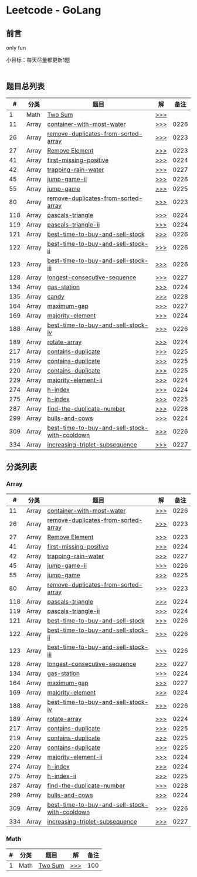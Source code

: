# **Leetcode - GoLang**

## **前言**
 only fun

 小目标：每天尽量都更新1题
 <br/><br/>

## **题目总列表**
|#|分类|题目|解|备注|
|---|---|-------------|-----|---------|
|1|Math|[Two Sum](https://leetcode.com/problems/two-sum/)|[>>>](main/1.two-sum.go)||
|11|Array|[container-with-most-water](https://leetcode-cn.com/problems/container-with-most-water/)|[>>>](main/11.container-with-most-water.go)|0226|
|26|Array|[remove-duplicates-from-sorted-array](https://leetcode-cn.com/problems/remove-duplicates-from-sorted-array/)|[>>>](main/26.remove-duplicates-from-sorted-array.go)|0223|
|27|Array|[Remove Element](https://leetcode-cn.com/problems/remove-element/)|[>>>](main/27.remove-element.go)|0223|
|41|Array|[first-missing-positive](https://leetcode-cn.com/problems/first-missing-positive/)|[>>>](main/41.first-missing-positive.go)|0224|
|42|Array|[trapping-rain-water](https://leetcode-cn.com/problems/trapping-rain-water/)|[>>>](main/42.trapping-rain-water.go)|0227|
|45|Array|[jump-game-ii](https://leetcode-cn.com/problems/jump-game-ii/)|[>>>](main/45.jump-game-ii.go)|0226|
|55|Array|[jump-game](https://leetcode-cn.com/problems/jump-game/)|[>>>](main/55.jump-game.go)|0225|
|80|Array|[remove-duplicates-from-sorted-array](https://leetcode-cn.com/problems/remove-duplicates-from-sorted-array-ii/)|[>>>](main/80.remove-duplicates-from-sorted-array-ii.go)|0223|
|118|Array|[pascals-triangle](https://leetcode-cn.com/problems/pascals-triangle/)|[>>>](main/118.pascals-triangle.go)|0224|
|119|Array|[pascals-triangle-ii](https://leetcode-cn.com/problems/pascals-triangle-ii/)|[>>>](main/118.pascals-triangle-ii.go)|0224|
|121|Array|[best-time-to-buy-and-sell-stock](https://leetcode-cn.com/problems/best-time-to-buy-and-sell-stock/)|[>>>](main/121.best-time-to-buy-and-sell-stock.go)|0226|
|122|Array|[best-time-to-buy-and-sell-stock-ii](https://leetcode-cn.com/problems/best-time-to-buy-and-sell-stock-ii/)|[>>>](main/121.best-time-to-buy-and-sell-stock-ii.go)|0226|
|123|Array|[best-time-to-buy-and-sell-stock-iii](https://leetcode-cn.com/problems/best-time-to-buy-and-sell-stock-iii/)|[>>>](main/121.best-time-to-buy-and-sell-stock-iii.go)|0226|
|128|Array|[longest-consecutive-sequence](https://leetcode-cn.com/problems/longest-consecutive-sequence/)|[>>>](main/128.longest-consecutive-sequence.go)|0227|
|134|Array|[gas-station](https://leetcode-cn.com/problems/gas-station/)|[>>>](main/134.gas-station.go)|0224|
|135|Array|[candy](https://leetcode-cn.com/problems/candy/)|[>>>](main/135.candy.go)|0228|
|164|Array|[maximum-gap](https://leetcode-cn.com/problems/maximum-gap/)|[>>>](main/164.maximum-gap.go)|0227|
|169|Array|[majority-element](https://leetcode-cn.com/problems/majority-element/)|[>>>](main/169.majority-element.go)|0224|
|188|Array|[best-time-to-buy-and-sell-stock-iv](https://leetcode-cn.com/problems/best-time-to-buy-and-sell-stock-iv/)|[>>>](main/121.best-time-to-buy-and-sell-stock-iv.go)|0226|
|189|Array|[rotate-array](https://leetcode-cn.com/problems/rotate-array/)|[>>>](main/189.rotate-array.go)|0224|
|217|Array|[contains-duplicate](https://leetcode-cn.com/problems/contains-duplicate/)|[>>>](main/217.contains-duplicate.go)|0225|
|219|Array|[contains-duplicate](https://leetcode-cn.com/problems/contains-duplicate-ii/)|[>>>](main/219.contains-duplicate-ii.go)|0225|
|220|Array|[contains-duplicate](https://leetcode-cn.com/problems/contains-duplicate-iii/)|[>>>](main/220.contains-duplicate-iii.go)|0225|
|229|Array|[majority-element-ii](https://leetcode-cn.com/problems/majority-element-ii/)|[>>>](main/229.majority-element-ii.go)|0224|
|274|Array|[h-index](https://leetcode-cn.com/problems/h-index/)|[>>>](main/274.h-index.go)|0224|
|275|Array|[h-index](https://leetcode-cn.com/problems/h-index-ii/)|[>>>](main/275.h-index-ii.go)|0225|
|287|Array|[find-the-duplicate-number](https://leetcode-cn.com/problems/find-the-duplicate-number/)|[>>>](main/287.find-the-duplicate-number.go)|0228|
|299|Array|[bulls-and-cows](https://leetcode-cn.com/problems/bulls-and-cows/)|[>>>](main/299.bulls-and-cows.go)|0224|
|309|Array|[best-time-to-buy-and-sell-stock-with-cooldown](https://leetcode-cn.com/problems/best-time-to-buy-and-sell-stock-with-cooldown/)|[>>>](main/309.best-time-to-buy-and-sell-stock-with-cooldown.go)|0226|
|334|Array|[increasing-triplet-subsequence](https://leetcode-cn.com/problems/increasing-triplet-subsequence/)|[>>>](main/334.increasing-triplet-subsequence.go)|0227|




## **分类列表**

### Array
|#|分类|题目|解|备注|
|---|---|-------------|-----|---------|
|11|Array|[container-with-most-water](https://leetcode-cn.com/problems/container-with-most-water/)|[>>>](main/11.container-with-most-water.go)|0226|
|26|Array|[remove-duplicates-from-sorted-array](https://leetcode-cn.com/problems/remove-duplicates-from-sorted-array/)|[>>>](main/26.remove-duplicates-from-sorted-array.go)|0223|
|27|Array|[Remove Element](https://leetcode-cn.com/problems/remove-element/)|[>>>](main/27.remove-element.go)|0223|
|41|Array|[first-missing-positive](https://leetcode-cn.com/problems/first-missing-positive/)|[>>>](main/41.first-missing-positive.go)|0224|
|42|Array|[trapping-rain-water](https://leetcode-cn.com/problems/trapping-rain-water/)|[>>>](main/42.trapping-rain-water.go)|0227|
|45|Array|[jump-game-ii](https://leetcode-cn.com/problems/jump-game-ii/)|[>>>](main/45.jump-game-ii.go)|0226|
|55|Array|[jump-game](https://leetcode-cn.com/problems/jump-game/)|[>>>](main/55.jump-game.go)|0225|
|80|Array|[remove-duplicates-from-sorted-array](https://leetcode-cn.com/problems/remove-duplicates-from-sorted-array-ii/)|[>>>](main/80.remove-duplicates-from-sorted-array-ii.go)|0223|
|118|Array|[pascals-triangle](https://leetcode-cn.com/problems/pascals-triangle/)|[>>>](main/118.pascals-triangle.go)|0224|
|119|Array|[pascals-triangle-ii](https://leetcode-cn.com/problems/pascals-triangle-ii/)|[>>>](main/118.pascals-triangle-ii.go)|0224|
|121|Array|[best-time-to-buy-and-sell-stock](https://leetcode-cn.com/problems/best-time-to-buy-and-sell-stock/)|[>>>](main/121.best-time-to-buy-and-sell-stock.go)|0226|
|122|Array|[best-time-to-buy-and-sell-stock-ii](https://leetcode-cn.com/problems/best-time-to-buy-and-sell-stock-ii/)|[>>>](main/121.best-time-to-buy-and-sell-stock-ii.go)|0226|
|123|Array|[best-time-to-buy-and-sell-stock-iii](https://leetcode-cn.com/problems/best-time-to-buy-and-sell-stock-iii/)|[>>>](main/121.best-time-to-buy-and-sell-stock-iii.go)|0226|
|128|Array|[longest-consecutive-sequence](https://leetcode-cn.com/problems/longest-consecutive-sequence/)|[>>>](main/128.longest-consecutive-sequence.go)|0227|
|134|Array|[gas-station](https://leetcode-cn.com/problems/gas-station/)|[>>>](main/134.gas-station.go)|0224|
|164|Array|[maximum-gap](https://leetcode-cn.com/problems/maximum-gap/)|[>>>](main/164.maximum-gap.go)|0227|
|169|Array|[majority-element](https://leetcode-cn.com/problems/majority-element/)|[>>>](main/169.majority-element.go)|0224|
|188|Array|[best-time-to-buy-and-sell-stock-iv](https://leetcode-cn.com/problems/best-time-to-buy-and-sell-stock-iv/)|[>>>](main/121.best-time-to-buy-and-sell-stock-iv.go)|0226|
|189|Array|[rotate-array](https://leetcode-cn.com/problems/rotate-array/)|[>>>](main/189.rotate-array.go)|0224|
|217|Array|[contains-duplicate](https://leetcode-cn.com/problems/contains-duplicate/)|[>>>](main/217.contains-duplicate.go)|0225|
|219|Array|[contains-duplicate](https://leetcode-cn.com/problems/contains-duplicate-ii/)|[>>>](main/219.contains-duplicate-ii.go)|0225|
|220|Array|[contains-duplicate](https://leetcode-cn.com/problems/contains-duplicate-iii/)|[>>>](main/220.contains-duplicate-iii.go)|0225|
|229|Array|[majority-element-ii](https://leetcode-cn.com/problems/majority-element-ii/)|[>>>](main/229.majority-element-ii.go)|0224|
|274|Array|[h-index](https://leetcode-cn.com/problems/h-index/)|[>>>](main/274.h-index.go)|0224|
|275|Array|[h-index-ii](https://leetcode-cn.com/problems/h-index-ii/)|[>>>](main/275.h-index-ii.go)|0225|
|287|Array|[find-the-duplicate-number](https://leetcode-cn.com/problems/find-the-duplicate-number/)|[>>>](main/287.find-the-duplicate-number.go)|0228|
|299|Array|[bulls-and-cows](https://leetcode-cn.com/problems/bulls-and-cows/)|[>>>](main/299.bulls-and-cows.go)|0224|
|309|Array|[best-time-to-buy-and-sell-stock-with-cooldown](https://leetcode-cn.com/problems/best-time-to-buy-and-sell-stock-with-cooldown/)|[>>>](main/309.best-time-to-buy-and-sell-stock-with-cooldown.go)|0226|
|334|Array|[increasing-triplet-subsequence](https://leetcode-cn.com/problems/increasing-triplet-subsequence/)|[>>>](main/334.increasing-triplet-subsequence.go)|0227|


### Math
|#|分类|题目|解|备注|
|---|---|-------------|-----|---------|
|1|Math|[Two Sum](https://leetcode-cn.com/problems/two-sum/)|[>>>](main/1.two-sum.go)|100|